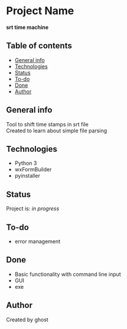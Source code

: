 # Project Name
**srt time machine**

## Table of contents
* [General info](#general-info)
* [Technologies](#technologies)
* [Status](#status)
* [To-do](#to-do)
* [Done](#done)
* [Author](#author)

## General info
Tool to shift time stamps in srt file  
Created to learn about simple file parsing

## Technologies
* Python 3
* wxFormBuilder
* pyinstaller

## Status
Project is: _in progress_

## To-do
* error management

## Done
* Basic functionality with command line input
* GUI
* exe

## Author
Created by ghost
